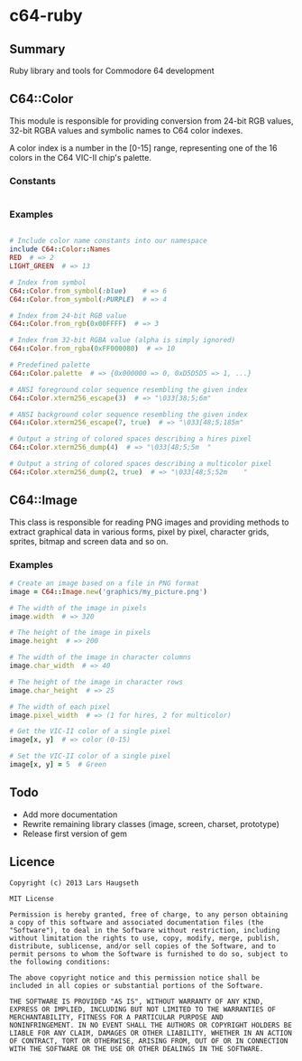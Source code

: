 # c64-ruby

## Summary

Ruby library and tools for Commodore 64 development

## C64::Color

This module is responsible for providing conversion from
24-bit RGB values, 32-bit RGBA values and symbolic names
to C64 color indexes.

A color index is a number in the [0-15] range, representing
one of the 16 colors in the C64 VIC-II chip's palette.

### Constants

```ruby
```

### Examples

```ruby

# Include color name constants into our namespace
include C64::Color::Names
RED  # => 2
LIGHT_GREEN  # => 13

# Index from symbol
C64::Color.from_symbol(:blue)    # => 6
C64::Color.from_symbol(:PURPLE)  # => 4

# Index from 24-bit RGB value
C64::Color.from_rgb(0x00FFFF)  # => 3

# Index from 32-bit RGBA value (alpha is simply ignored)
C64::Color.from_rgba(0xFF000080)  # => 10

# Predefined palette
C64::Color.palette  # => {0x000000 => 0, 0xD5D5D5 => 1, ...}

# ANSI foreground color sequence resembling the given index
C64::Color.xterm256_escape(3)  # => "\033[38;5;6m"

# ANSI background color sequence resembling the given index
C64::Color.xterm256_escape(7, true)  # => "\033[48;5;185m"

# Output a string of colored spaces describing a hires pixel
C64::Color.xterm256_dump(4)  # => "\033[48;5;5m  "

# Output a string of colored spaces describing a multicolor pixel
C64::Color.xterm256_dump(2, true)  # => "\033[48;5;52m    "
```

## C64::Image

This class is responsible for reading PNG images and providing
methods to extract graphical data in various forms, pixel by pixel,
character grids, sprites, bitmap and screen data and so on.

### Examples

```ruby
# Create an image based on a file in PNG format
image = C64::Image.new('graphics/my_picture.png')

# The width of the image in pixels
image.width  # => 320

# The height of the image in pixels
image.height  # => 200

# The width of the image in character columns
image.char_width  # => 40

# The height of the image in character rows
image.char_height  # => 25

# The width of each pixel 
image.pixel_width  # => (1 for hires, 2 for multicolor)

# Get the VIC-II color of a single pixel
image[x, y]  # => color (0-15)

# Set the VIC-II color of a single pixel
image[x, y] = 5  # Green
```

## Todo

* Add more documentation
* Rewrite remaining library classes (image, screen, charset, prototype)
* Release first version of gem

## Licence

```
Copyright (c) 2013 Lars Haugseth

MIT License

Permission is hereby granted, free of charge, to any person obtaining
a copy of this software and associated documentation files (the
"Software"), to deal in the Software without restriction, including
without limitation the rights to use, copy, modify, merge, publish,
distribute, sublicense, and/or sell copies of the Software, and to
permit persons to whom the Software is furnished to do so, subject to
the following conditions:

The above copyright notice and this permission notice shall be
included in all copies or substantial portions of the Software.

THE SOFTWARE IS PROVIDED "AS IS", WITHOUT WARRANTY OF ANY KIND,
EXPRESS OR IMPLIED, INCLUDING BUT NOT LIMITED TO THE WARRANTIES OF
MERCHANTABILITY, FITNESS FOR A PARTICULAR PURPOSE AND
NONINFRINGEMENT. IN NO EVENT SHALL THE AUTHORS OR COPYRIGHT HOLDERS BE
LIABLE FOR ANY CLAIM, DAMAGES OR OTHER LIABILITY, WHETHER IN AN ACTION
OF CONTRACT, TORT OR OTHERWISE, ARISING FROM, OUT OF OR IN CONNECTION
WITH THE SOFTWARE OR THE USE OR OTHER DEALINGS IN THE SOFTWARE.
```
